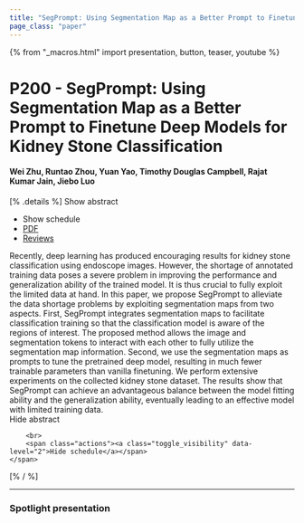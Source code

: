 ```yaml
---
title: "SegPrompt: Using Segmentation Map as a Better Prompt to Finetune Deep Models for Kidney Stone Classification"
page_class: "paper"
---
```


{% from "_macros.html" import presentation, button, teaser, youtube %}

# P200 - SegPrompt: Using Segmentation Map as a Better Prompt to Finetune Deep Models for Kidney Stone Classification

#### Wei Zhu, Runtao Zhou, Yuan Yao, Timothy Douglas Campbell, Rajat Kumar Jain, Jiebo Luo

[% .details %]
<a class="toggle_visibility" data-selector=".abstract" data-level="3">Show abstract</a>
- <a class="toggle_visibility" data-selector=".schedule" data-level="3">Show schedule</a>
- <a href="https://openreview.net/pdf?id=QXjGotk45lb">PDF</a>
- <a href="https://openreview.net/forum?id=QXjGotk45lb">Reviews</a>

<p>
    <span class="abstract">
        Recently, deep learning has produced encouraging results for kidney stone classification using endoscope images. However, the shortage of annotated training data poses a severe problem in improving the performance and generalization ability of the trained model. It is thus crucial to fully exploit the limited data at hand. In this paper, we propose SegPrompt to alleviate the data shortage problems by exploiting segmentation maps from two aspects. First, SegPrompt integrates segmentation maps to facilitate classification training so that the classification model is aware of the regions of interest. The proposed method allows the image and segmentation tokens to interact with each other to fully utilize the segmentation map information. Second, we use the segmentation maps as prompts to tune the pretrained deep model, resulting in much fewer trainable parameters than vanilla finetuning. We perform extensive experiments on the collected kidney stone dataset. The results show that SegPrompt can achieve an advantageous balance between the model fitting ability and the generalization ability, eventually leading to an effective model with limited training data.
        <br>
        <span class="actions"><a class="toggle_visibility" data-level="2">Hide abstract</a></span>
    </span>
</p>

<p>
    <span class="schedule">
        
        <br>
        <span class="actions"><a class="toggle_visibility" data-level="2">Hide schedule</a></span>
    </span>
</p>
[% / %]

---


### Spotlight presentation
